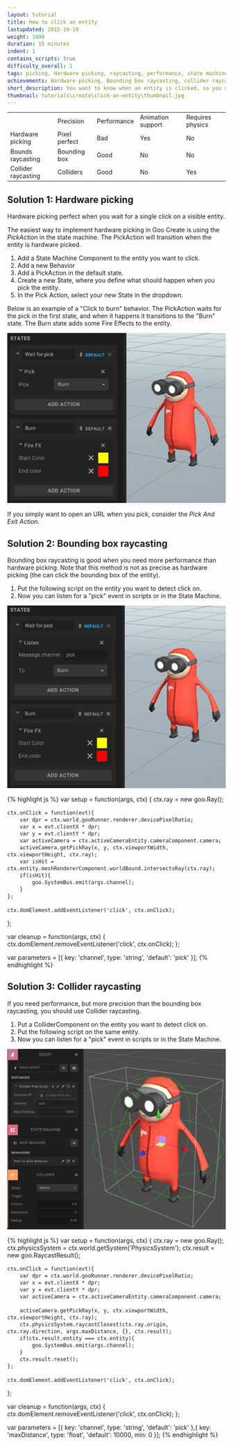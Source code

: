 ```yaml
---
layout: tutorial
title: How to click an entity
lastupdated: 2015-10-19
weight: 1999
duration: 15 minutes
indent: 1
contains_scripts: true
difficulty_overall: 1
tags: picking, Hardware picking, raycasting, performance, state machine
achievements: Hardware picking, Bounding box raycasting, collider raycasting
short_description: You want to know when an entity is clicked, so you do something when it happens. Depending on your scenario, you may need to choose a different approach.
thumbnail: tutorials\create\click-an-entity\thumbnail.jpg
---
```

<table class="table table-bordered">
<tbody>
<tr>
    <td></td>
    <td>Precision</td>
    <td>Performance</td>
    <td>Animation support</td>
    <td>Requires physics</td>
</tr>
<tr>
    <td>Hardware picking</td>
    <td>Pixel perfect</td>
    <td>Bad</td>
    <td>Yes</td>
    <td>No</td>
</tr>
<tr>
    <td>Bounds raycasting</td>
    <td>Bounding box</td>
    <td>Good</td>
    <td>No</td>
    <td>No</td>
</tr>
<tr>
    <td>Collider raycasting</td>
    <td>Colliders</td>
    <td>Good</td>
    <td>No</td>
    <td>Yes</td>
</tr>
</tbody>
</table>

## Solution 1: Hardware picking

Hardware picking perfect when you wait for a single click on a visible entity.

The easiest way to implement hardware picking in Goo Create is using the *PickAction* in the state machine. The PickAction will transition when the entity is hardware picked.

1. Add a State Machine Component to the entity you want to click.
2. Add a new Behavior
3. Add a PickAction in the default state.
4. Create a new State, where you define what should happen when you pick the entity.
5. In the Pick Action, select your new State in the dropdown.

Below is an example of a "Click to burn" behavior. The PickAction waits for the pick in the first state, and when it happens it transitions to the "Burn" state. The Burn state adds some Fire Effects to the entity.

![PickAction](pick-action.png)

If you simply want to open an URL when you pick, consider the *Pick And Exit Action*.


## Solution 2: Bounding box raycasting

Bounding box raycasting is good when you need more performance than hardware picking. Note that this method is not as precise as hardware picking (the can click the bounding box of the entity).

1. Put the following script on the entity you want to detect click on.
2. Now you can listen for a "pick" event in scripts or in the State Machine.

![PickAction](pick-listen.png)

{% highlight js %}
var setup = function(args, ctx) {
    ctx.ray = new goo.Ray();

    ctx.onClick = function(evt){
        var dpr = ctx.world.gooRunner.renderer.devicePixelRatio;
        var x = evt.clientX * dpr;
        var y = evt.clientY * dpr;
        var activeCamera = ctx.activeCameraEntity.cameraComponent.camera;
        activeCamera.getPickRay(x, y, ctx.viewportWidth, ctx.viewportHeight, ctx.ray);
        var isHit = ctx.entity.meshRendererComponent.worldBound.intersectsRay(ctx.ray);
        if(isHit){
            goo.SystemBus.emit(args.channel);
        }
    };

    ctx.domElement.addEventListener('click', ctx.onClick);
};

var cleanup = function(args, ctx) {
    ctx.domElement.removeEventListener('click', ctx.onClick);
};

var parameters = [{
    key: 'channel',
    type: 'string',
    'default': 'pick'
}];
{% endhighlight %}


## Solution 3: Collider raycasting

If you need performance, but more precision than the bounding box raycasting, you should use Collider raycasting.

1. Put a ColliderComponent on the entity you want to detect click on.
2. Put the following script on the same entity.
3. Now you can listen for a "pick" event in scripts or in the State Machine.

![PickAction](collider-pick.png)

{% highlight js %}
var setup = function(args, ctx) {
    ctx.ray = new goo.Ray();
    ctx.physicsSystem = ctx.world.getSystem('PhysicsSystem');
    ctx.result = new goo.RaycastResult();

    ctx.onClick = function(evt){
        var dpr = ctx.world.gooRunner.renderer.devicePixelRatio;
        var x = evt.clientX * dpr;
        var y = evt.clientY * dpr;
        var activeCamera = ctx.activeCameraEntity.cameraComponent.camera;

        activeCamera.getPickRay(x, y, ctx.viewportWidth, ctx.viewportHeight, ctx.ray);
        ctx.physicsSystem.raycastClosest(ctx.ray.origin, ctx.ray.direction, args.maxDistance, {}, ctx.result);
        if(ctx.result.entity === ctx.entity){
            goo.SystemBus.emit(args.channel);
        }
        ctx.result.reset();
    };

    ctx.domElement.addEventListener('click', ctx.onClick);
};

var cleanup = function(args, ctx) {
    ctx.domElement.removeEventListener('click', ctx.onClick);
};

var parameters = [{
    key: 'channel',
    type: 'string',
    'default': 'pick'
},{
    key: 'maxDistance',
    type: 'float',
    'default': 10000,
    min: 0
}];
{% endhighlight %}
